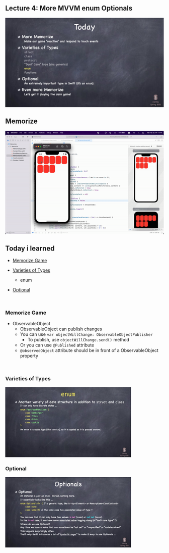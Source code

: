 ## Lecture 4: More MVVM enum Optionals

<img src="./imageFiles/01.jpg">

<br>

## Memorize

<img src="./imageFiles/Demo.gif">

<br>

## Today i learned

- [Memorize Game](#Memorize-Game)

- [Varieties of Types](#Varieties-of-Types)
    - enum

- [Optional](#Optional)

<br>

### Memorize Game

- ObservableObject
    - ObservableObject can publish changes
    - You can use `var objectWillChange: ObservableObjectPublisher`
        - To publish, use `objectWillChange.send()` method
    - Or you can use `@Published` attribute
    - `@observedObject` attribute should be in front of a ObservableObject property

<br>

### Varieties of Types

<img width=400 src="./imageFiles/02.jpg">

<br>

### Optional

<img width=400 src="./imageFiles/03.jpg">
